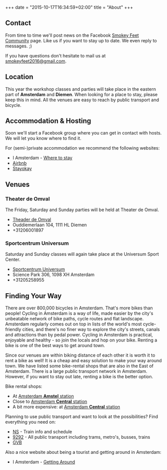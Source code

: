 +++
date = "2015-10-17T16:34:59+02:00"
title = "About"
+++

## Contact

From time to time we'll post news on the Facebook
[Smokey Feet Community](https://www.facebook.com/Smokey-Feet-181498711899234)
page. Like us if you want to stay up to date. We even reply
to messages. ;)

If you have questions don't hesitate to mail us at <smokeyfeet2016@gmail.com>.

## Location

This year the workshop classes and parties will take place in the eastern
part of **Amsterdam** and **Diemen**. When looking for a place to stay,
please keep this in mind. All the venues are easy to reach by public
transport and bicycle.

## Accommodation & Hosting

Soon we'll start a Facebook group where you can get in contact with
hosts. We will let you know where to find it.

For (semi-)private accommodation we recommend the following websites:

 * I Amsterdam - [Where to stay](http://www.iamsterdam.com/en/visiting/plan-your-trip/where-to-stay)
 * [Airbnb](https://www.airbnb.com/s/Amsterdam%E2%80%93The-Netherlands)
 * [Stayokay](http://www.stayokay.com/nl)

## Venues

### Theater de Omval

The Friday, Saturday and Sunday parties will be held at Theater de Omval.

* [Theader de Omval](http://www.theaterdeomval.nl)
* Ouddiemerlaan 104, 1111 HL Diemen
* +31206001897

### Sportcentrum Universum

Saturday and Sunday classes will again take place at the Universum Sport Center.

* [Sportcentrum Universum](http://www.usc.uva.nl)
* Science Park 306, 1098 XH Amsterdam
* +31205258955

## Finding Your Way

There are over 800,000 bicycles in Amsterdam. That's more bikes than
people! Cycling in Amsterdam is a way of life, made easier by the city's
unbeatable network of bike paths, cycle routes and flat landscape. Amsterdam
regularly comes out on top in lists of the world's most cycle-friendly
cities, and there's no finer way to explore the city's streets, canals and
attractions than by pedal power. Cycling in Amsterdam is practical, enjoyable
and healthy - so join the locals and hop on your bike. Renting a bike is one
of the best ways to get around town.

Since our venues are within biking distance of each other it is worth it
to rent a bike as well! It is a cheap and easy solution to make your way
around town. We have listed some bike-rental shops that are also in the
East of Amsterdam. There is a large public transport network in Amsterdam.
However, if you want to stay out late, renting a bike is the better option.

Bike rental shops:

 * At [Amsterdam **Amstel** station](http://www.amstelfietspoint.nl/verhuur/)
 * Close to [Amsterdam **Central** station](http://www.rentabike.nl/)
 * A bit more expensive: at [Amsterdam **Central** station](http://www.macbike.nl/fietsverhuur/)

Planning to use public transport and want to look at the possibilities? Find
everything you need on:

 * [NS](http://www.ns.nl/en/travellers/home) - Train info and schedule
 * [9292](http://9292.nl/en) - All public transport including trams, metro's, busses, trains
 * [GVB](http://en.gvb.nl/)

Also a nice website about being a tourist and getting around in Amsterdam:

 * I Amsterdam - [Getting Around](https://www.iamsterdam.com/en/visiting/plan-your-trip/getting-around)
